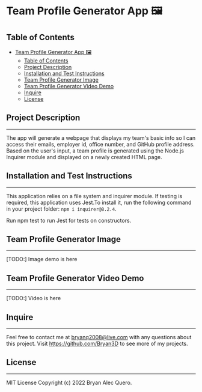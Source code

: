 # Team Profile Generator App 🖼️

## Table of Contents

- [Team Profile Generator App 🖼️](#team-profile-generator-app-️)
  - [Table of Contents](#table-of-contents)
  - [Project Description](#project-description)
  - [Installation and Test Instructions](#installation-and-test-instructions)
  - [Team Profile Generator Image](#team-profile-generator-image)
  - [Team Profile Generator Video Demo](#team-profile-generator-video-demo)
  - [Inquire](#inquire)
  - [License](#license)
  
## Project Description

---
The app will generate a webpage that displays my team's basic info so I can access their emails, employer id, office number, and GitHub profile address. Based on the user's input, a team profile is generated using the Node.js Inquirer module and displayed on a newly created HTML page.
  
## Installation and Test Instructions

---
This application relies on a file system and inquirer module. If testing is required, this application uses Jest.To install it, run the following command in your project folder: `npm i inquirer@8.2.4`.

Run npm test to run Jest for tests on constructors.

## Team Profile Generator Image

---
[TODO:] Image demo is here

## Team Profile Generator Video Demo

---

[TODO:] Video is here

## Inquire

---
Feel free to contact me at bryanq2008@live.com with any questions about this project. Visit <https://github.com/Bryan3D> to see more of my projects.

## License

---
MIT License Copyright (c) 2022 Bryan Alec Quero.
